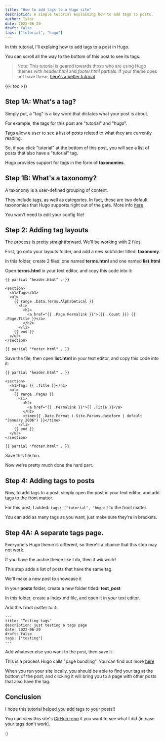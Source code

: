 ```yaml
---
title: "How to add tags to a Hugo site"
description: A simple tutorial explaining how to add tags to posts.
author: Tyler
date: 2022-06-20
draft: false
tags: ["tutorial", "hugo"]
---
```


In this tutorial, I'll explaing how to add tags to a post in Hugo.

You can scroll all the way to the bottom of this post to see its tags.

> Note: This tutorial is geared towards those who are using Hugo themes with *header.html* and *footer.html* partials.
>If your theme does not have these, [here's a better tutorial](https://www.jakewiesler.com/blog/hugo-taxonomies)

{{< toc >}}

## Step 1A: What's a tag?

Simply put, a "tag" is a key word that dictates what your post is about.

For example, the tags for this post are "tutorial" and "hugo".

Tags allow a user to see a list of posts related to what they are currently reading.

So, if you click "tutorial" at the bottom of this post, you will see a list of posts that also have a "tutorial" tag.

Hugo provides support for tags in the form of **taxonomies**.

## Step 1B: What's a taxonomy?

A taxonomy is a user-defined grouping of content.

They include tags, as well as categories. In fact, these are two default taxonomies that Hugo supports right out of the gate. More info [here](https://gohugo.io/content-management/taxonomies/#configure-taxonomies)

You won't need to edit your config file!

##  Step 2: Adding tag layouts

The process is pretty straightforward. We'll be working with 2 files.

First, go onto your layouts folder, and add a new subfolder titled: **taxonomy**.

In this folder, create 2 files: one named **terms.html** and one named **list.html**

Open **terms.html** in your text editor, and copy this code into it: 
```
{{ partial "header.html" . }}

<section>
  <h1>Tags</h1>
  <ul>
    {{ range .Data.Terms.Alphabetical }}
      <li>
        <h2>
          <a href="{{ .Page.Permalink }}">({{ .Count }}) {{ .Page.Title }}</a>
        </h2>
      </li>
    {{ end }}
  </ul>
</section>

{{ partial "footer.html" . }}
```

Save the file, then open **list.html** in your text editor, and copy this code into it:
```
{{ partial "header.html" . }}

<section>
  <h1>Tag: {{ .Title }}</h1>
  <ul>
    {{ range .Pages }}
      <li>
        <h2>
          <a href="{{ .Permalink }}">{{ .Title }}</a>
        </h2>
        <time>{{ .Date.Format (.Site.Params.dateform | default "January 2006") }}</time>
      </li>
    {{ end }}
  </ul>
</section>

{{ partial "footer.html" . }}
```

Save this file too.

Now we're pretty much done the hard part.

## Step 4: Adding tags to posts

Now, to add tags to a post, simply open the post in your text editor, and add tags to the front matter.

For this post, I added: `tags: ["tutorial", "hugo:]` to the front matter.

You can add as many tags as you want, just make sure they're in brackets.

## Step 4A: A separate tags page.

Everyone's Hugo theme is different, so there's a chance that this step may not work.

If you have the archie theme like I do, then it *will* work!

This step adds a list of posts that have the same tag.

We'll make a new post to showcase it

In your **posts** folder, create a new folder titled: **test_post**

In this folder, create a index.md file, and open it in your text editor.

Add this front matter to it:

```
---
title: "Testing tags"
description: just testing a tags page
date: 2022-06-20
draft: false
tags: ["testing"]
---
```

Add whatever else you want to the post, then save it.

This is a process Hugo calls "page bundling". You can find out more [here](https://gohugo.io/content-management/page-bundles/)

When you run your site locally, you should be able to find your tag at the bottom of the post, and clicking it will bring you to a page with other posts that also have the tag.

## Conclusion

I hope this tutorial helped you add tags to your posts!!

You can view this site's [GitHub repo](https://github.com/autonot/aspii.xyz) if you want to see what I did (in case your tags don't work).

:)



